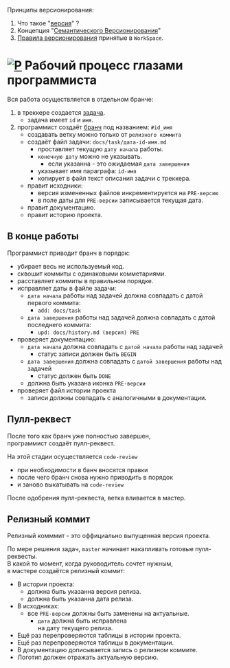 [M]: #main  "рабочий процесс глазами менеджера"
[P]:  ../../icons/progress.png
[S]:  ../../icons/success.png
[F]:  ../../icons/failed.png
[B]:  ../../icons/bug.png
[D]:  ../../icons/danger.png
[E]:  ../../icons/empty.png
[N]:  ../../icons/na.png

Принципы версионирования:
  1. Что такое "[версия][VR]" ?  
  2. Концепция "[Семантического Версионирования][SV]"  
  3. [Правила версионирования][WV] принятые в `WorkSpace`.  

[VR]: ../version/010-version-format.md     "общие сведения"  
[SV]: ../version/020-version-semantic.md   "семантическое версионирование"  
[WV]: ../version/030-version-workspace.md  "правила версионирования принятые в workspace"  

<a name="main"></a>
[![P]][M] Рабочий процесс глазами программиста
==============================================

[TASK]:  010-task.md
[BRANCH]: 020-branch.md

Вся работа осуществляется в отдельном бранче:
  1. в треккере создается [задача][TASK].  
     - задача имеет `id` и `имя`.  
  2. программист создаёт [бранч][BRANCH] под названием: `#id_имя`  
     - создавать ветку можно только от `релизного коммита`  
     - создаёт файл задачи: `docs/task/дата-id-имя.md`  
       - проставляет текущую `дату начала` работы.  
        - `конечную дату` можно не указывать.  
          - если указанна - это ожидаемая `дата завершения`  
       - указывает имя параграфа: `id-имя`  
       - копирует в файл текст описания задачи с треккера.  
     - правит исходники:  
       - версия измененных файлов инкрементируется на `PRE-версию`  
       - в поле даты для `PRE-версии` записывается текущая дата.  
     - правит документацию.  
     - правит историю проекта.  



В конце работы
--------------

Программист приводит бранч в порядок:  
  - убирает весь не используемый код.  
  - сквошит коммиты с одинаковыми комметариями.  
  - расставляет коммиты в правильном порядке.  
  - исправляет даты в файле задачи:
    - `дата начала` работы над задачей должна совпадать с датой первого коммита:  
      - `add: docs/task`  
    - `дата завершения` работы над задачей должна совпадать с датой последнего коммита:  
      - `upd: docs/history.md (версия) PRE`  
  - проверяет документацию:  
    - `дата начала` должна совпадать с `датой начала` работы над задачей  
      - статус записи должен быть `BEGIN`  
    - `дата завершения` должна совпадать с `датой завершения` работы над задачей  
      - статус должен быть `DONE`  
    - должна быть указана иконка `PRE-версии`  
  - проверяет файл истории проекта  
    - записи должны совпадать с аналогичными в документации.  



Пулл-реквест
------------
После того как бранч уже полностью завершен,  
программист создаёт пулл-реквест.  

На этой стадии осуществляется `code-review`  
  - при необходимости в банч вносятся правки  
  - после чего бранч снова нужно приводить в порядок  
  - и заново выкатывать на `code-review`  

После одобрения пулл-реквеста, ветка вливается в мастер.  



Релизный коммит
---------------
Релизный комммит - это оффициально выпущенная версия проекта.  

По мере решения задач, `master` начинает накапливать готовые пулл-реквесты.  
В какой то момент, когда руководитель сочтет нужным,  
в мастере создаётся релизный коммит:  
  - В истории проекта:  
    - должна быть указанна версия релиза.  
    - должна быть указанна дата релиза.  
  - В исходниках:  
    - все `PRE-версии` должны быть заменены на актуальные.  
      - `дата` должна быть исправлена  
        на дату текущего релиза.  
  - Ещё раз перепроверяются таблицы в истории проекта.  
  - Ещё раз перепроверяются таблицы в документации.  
  - В документацию дописывается запись о релизном коммите.  
  - Логотип должен отражать актуальную версию.  



